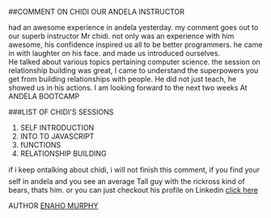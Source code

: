 






























































































##COMMENT ON CHIDI OUR ANDELA INSTRUCTOR 

  had an awesome experience in andela yesterday.
  my comment goes out to our superb instructor Mr chidi. not only was an experience 
  with him awesome, his confidence inspired us all to be better programmers.
  he came in with laughter on his face. and made us introduced ourselves.  
  He talked about various topics pertaining computer science. the session on relationship
  building was great, I came to understand the superpowers you get from building  relationships
  with people. He did not just teach, he showed us in his actions. I am looking forward to the 
  next two weeks  At ANDELA BOOTCAMP

###LIST OF CHIDI'S SESSIONS

  1. SELF INTRODUCTION
  2. INTO TO JAVASCRIPT
  3. fUNCTIONS 
  4. RELATIONSHIP BUILDING

if i keep ontalking about chidi, i will not finish this comment, if you
find your self in andela and you see an average Tall guy with the rickross
kind of bears, thats him. or you can just checkout his profile on Linkedin [click here](https://www.linkedin.com/in/chidiebere)

AUTHOR [ ENAHO MURPHY](https://www.linkedin.com/in/enaho-murphy-81321150) 
